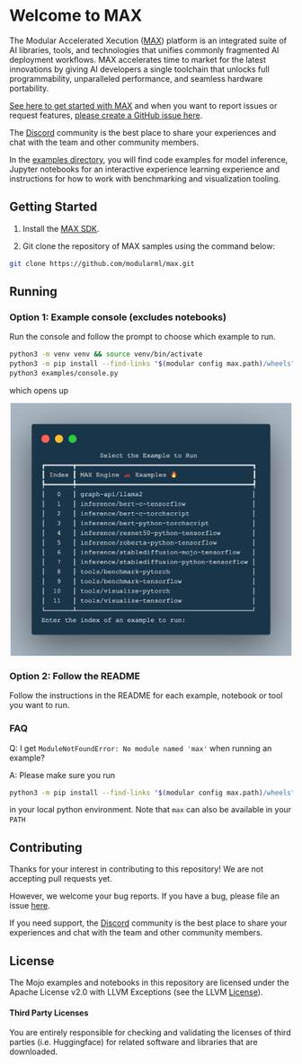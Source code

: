 # Welcome to MAX

The Modular Accelerated Xecution ([MAX](https://www.modular.com/max)) platform is an integrated suite of AI libraries, tools, and technologies that unifies commonly fragmented AI deployment workflows. MAX accelerates time to market for the latest innovations by giving AI developers a single toolchain that unlocks full programmability, unparalleled performance, and seamless hardware portability.

[See here to get started with MAX](https://docs.beta.modular.com/engine/get-started) and when you want to report issues or request features,
[please create a GitHub issue here](https://github.com/modularml/max/issues/new/choose).

The [Discord](https://discord.gg/modular) community is the best place to share your experiences and chat with the team and other community members.

In the [examples directory](https://github.com/modularml/max/tree/main/examples), you will find code examples for model inference, Jupyter notebooks for an interactive experience learning experience and instructions for how to work with benchmarking and visualization tooling.



## Getting Started

1. Install the [MAX SDK](https://docs.beta.modular.com/engine/get-started).

2. Git clone the repository of MAX samples using the command below:

```bash
git clone https://github.com/modularml/max.git
```

## Running

### Option 1: Example console (excludes notebooks)

Run the console and follow the prompt to choose which example to run.

```sh
python3 -m venv venv && source venv/bin/activate
python3 -m pip install --find-links "$(modular config max.path)/wheels" max-engine
python3 examples/console.py
```

which opens up

<p align="center">
    <img src="./assets/console.png" width="500" height="450">
</p>


### Option 2: Follow the README

Follow the instructions in the README for each example, notebook or tool you want to run.

### FAQ

Q: I get `ModuleNotFoundError: No module named 'max'` when running an example?

A: Please make sure you run

```sh
python3 -m pip install --find-links "$(modular config max.path)/wheels" max-engine
```

in your local python environment. Note that `max` can also be available in your `PATH`


## Contributing

Thanks for your interest in contributing to this repository!
We are not accepting pull requests yet.

However, we welcome your bug reports.  If you have a bug, please file an issue [here](https://github.com/modularml/max/issues/new/choose).

If you need support, the [Discord](https://discord.gg/modular) community is the best place to share your experiences and chat with the team and other community members.

## License

The Mojo examples and notebooks in this repository are licensed
under the Apache License v2.0 with LLVM Exceptions
(see the LLVM [License](https://llvm.org/LICENSE.txt)).

#### Third Party Licenses
You are entirely responsible for checking and validating the licenses of third parties (i.e. Huggingface) for related software and libraries that are downloaded.


